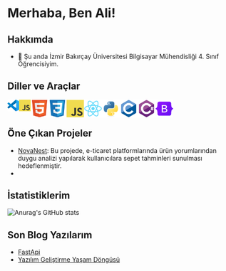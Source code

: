 # Merhaba, Ben Ali!



## Hakkımda
- 🔭 Şu anda İzmir Bakırçay Üniversitesi Bilgisayar Mühendisliği 4. Sınıf Öğrencisiyim.


## Diller ve Araçlar
<img align="left" alt="Visual Studio Code" width="26px" src="https://raw.githubusercontent.com/github/explore/main/topics/visual-studio-code/visual-studio-code.png" />
<img align="left" alt="JavaScript" width="26px" src="https://raw.githubusercontent.com/github/explore/main/topics/javascript/javascript.png" />
<img align="left" alt="HTML5" width="40px" src="https://raw.githubusercontent.com/devicons/devicon/master/icons/html5/html5-original.svg" />
<img align="left" alt="CSS3" width="40px" src="https://raw.githubusercontent.com/devicons/devicon/master/icons/css3/css3-original.svg" />
<img align="left" alt="JavaScript" width="40px" src="https://raw.githubusercontent.com/devicons/devicon/master/icons/javascript/javascript-original.svg" />
<img align="left" alt="React" width="40px" src="https://raw.githubusercontent.com/devicons/devicon/master/icons/react/react-original.svg" />
<img align="left" alt="Python" width="40px" src="https://raw.githubusercontent.com/devicons/devicon/master/icons/python/python-original.svg" />
<img align="left" alt="C" width="40px" src="https://raw.githubusercontent.com/devicons/devicon/master/icons/c/c-original.svg" />
<img align="left" alt="C#" width="40px" src="https://raw.githubusercontent.com/devicons/devicon/master/icons/csharp/csharp-original.svg" />
<img align="left" alt="Bootstrap" width="40px" src="https://raw.githubusercontent.com/devicons/devicon/master/icons/bootstrap/bootstrap-original.svg" />


<br />
<br />

## Öne Çıkan Projeler
- [NovaNest]([https://github.com/kullaniciadiniz/projeadi](https://github.com/aliibyrm/NovaNest-E-Commerce)): Bu projede, e-ticaret platformlarında ürün yorumlarından duygu analizi yapılarak kullanıcılara sepet tahminleri sunulması hedeflenmiştir.
- 

## İstatistiklerim
![Anurag's GitHub stats](https://github-readme-stats.vercel.app/api?username=aliibyrm&show_icons=true&theme=radical)

## Son Blog Yazılarım
- [FastApi](https://medium.com/@alibayram-02/fastapi-b9aed1611dad)
- [Yazılım Geliştirme Yaşam Döngüsü](https://bloglinki.com](https://medium.com/@alibayram-02/yaz%C4%B1l%C4%B1m-geli%C5%9Ftirme-ya%C5%9Fam-d%C3%B6ng%C3%BCs%C3%BC-8c98bc2c8af1))
